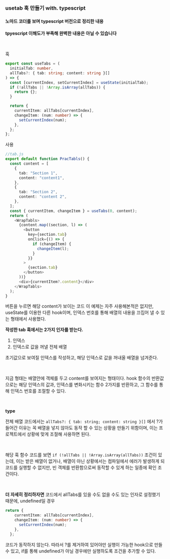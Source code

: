 ### usetab 훅 만들기 with. typescript

#### 노마드 코더를 보며 typescript 버전으로 정리한 내용 
**tpyescript 이해도가 부족해 완벽한 내용은 아닐 수 있습니다**

<br>

훅
```ts
export const useTabs = (
  initialTab: number,
  allTabs?: { tab: string; content: string }[]
) => {
  const [currentIndex, setCurrentIndex] = useState(initialTab);
  if (!allTabs || !Array.isArray(allTabs)) {
    return {};
  }

  return {
    currentItem: allTabs[currentIndex],
    changeItem: (num: number) => {
      setCurrentIndex(num);
    },
  };
};
```
사용
```ts
//tab.js
export default function PracTabls() {
  const content = [
    {
      tab: "Section 1",
      content: "content1",
    },
    {
      tab: "Section 2",
      content: "content 2",
    },
  ];
  const { currentItem, changeItem } = useTabs(0, content);
  return (
    <WrapTabls>
      {content.map((section, l) => (
        <button
          key={section.tab}
          onClick={() => {
            if (changeItem) {
              changeItem(l);
            }
          }}
        >
          {section.tab}
        </button>
      ))}
      <div>{currentItem?.content}</div>
    </WrapTabls>
  );
}
```

버튼을 누르면 해당 content가 보이는 코드 
이 예제는 자주 사용해본적은 없지만, useState를 이용한 다른 hook이며, 인덱스 번호를 통해 배열의 내용을 끄집어 낼 수 있는 형태에서 사용했다.

**작성한 tab 훅에서는 2가지 인자를 받는다.**
1. 인덱스
2. 인덱스로 값을 꺼낼 전체 배열

초기값으로 보여질 인덱스를 작성하고, 해당 인덱스로 값을 꺼내올 배열을 넘겨준다.

<br/>

지금 형태는 배열안에 객체를 두고 content를 보여지는 형태이다. hook 함수의 반환값으로는 해당 인덱스의 값과, 인덱스를 변화시키는 함수 2가지를 반환하고, 그 함수를 통해 인덱스 번호를 조절할 수 있다.

<br/>

**type**

전체 배열 코드에서는 ```allTabs?: { tab: string; content: string }[]``` 에서 ?가 들어간 이유는 꼭 배열을 넣지 않아도 동작 할 수 있는 상황을 만들기 위함이며, 이는 프로젝트에서 상황에 맞게 조절해 사용하면 된다. 

<br/>

해당 훅 함수 코드를 보면 ``` if (!allTabs || !Array.isArray(allTabs)) ```  조건이 있는데, 이는 받은 배열이 없거나, 배열이 아닌 상황에서는 컴파일에서 에러가 발생하게 되 코드를 실행할 수 없지만, 빈 객체를 반환함으로써 동작할 수 있게 하는 일종에 확인 조건이다.

<br/>

**더 자세히 정리하자면** 코드에서 allTabs를 있을 수도 없을 수도 있는 인자로 설정했기 때문에, undefined일 경우 

```ts
return {
    currentItem: allTabs[currentIndex],
    changeItem: (num: number) => {
      setCurrentIndex(num);
    },
  };
```
코드가 동작하지 않는다. 
따라서 ?를 제거하여 있어야만 실행이 가능한 hook으로 만들 수 있고, if를 통해 undefined가 아닐 경우에만 실행하도록 조건을 추가할 수 있다.
  

